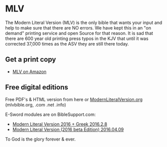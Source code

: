# MLV
The Modern Literal Version (MLV) is the only bible that wants your input and help to make sure that there are NO errors. We have kept this in an "on demand" printing service and open Source for that reason. It is sad that there are 600 year old printing press typos in the KJV that until it was corrected 37,000 times as the ASV they are still there today.  

## Get a print copy
 - [MLV on Amazon](https://www.amazon.com/Modern-Literal-Version-New-Testament-ebook/dp/1492776270/ref=sr_1_1?ie=UTF8&qid=1475284970&sr=8-1&keywords=modern+literal+version)

## Free digital editions
Free PDF's & HTML version from here or [ModernLiteralVersion.org](http://www.ModernLiteralVersion.org)  (mlvbible.org, .com .net .info)

E-Sword modules are on BibleSupport.com: 
 - [Modern Literal Version 2016 + Greek 2016.2.8](http://www.biblesupport.com/e-sword-downloads/file/10090-modern-literal-version-2016-greek/)
 - [Modern Literal Version (2016 beta Edition) 2016.04.09](http://www.biblesupport.com/e-sword-downloads/file/9919-modern-literal-version-2016-beta-edition/)

To God is the glory forever & ever.
